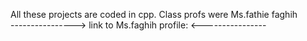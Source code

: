 All these projects are coded in cpp. Class profs were Ms.fathie faghih                                                                           
----------------> link to Ms.faghih profile:  <----------------
